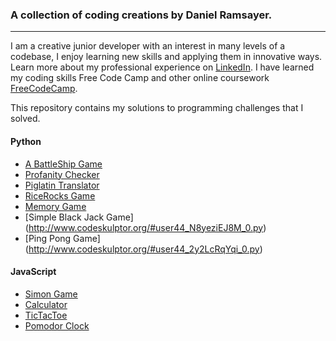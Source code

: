 ### A collection of coding creations by Daniel Ramsayer.
***

I am a creative junior developer with an interest in many levels of a codebase, I enjoy learning new skills and applying them in innovative ways. Learn more about my professional experience on [LinkedIn](www.linkedin.com/in/daniel-ramsayer). I have learned my coding skills Free Code Camp and other online coursework [FreeCodeCamp](https://www.freecodecamp.org/schoenertraeumer).

This repository contains my solutions to programming challenges that I solved.

#### Python
* [A BattleShip Game](https://github.com/danielramsayer/School_work/blob/master/random-programs/Websites/Portfolio/Battleship/readme.md)
* [Profanity Checker](https://github.com/danielramsayer/School_work/blob/master/random-programs/Python/Profanity.md)
* [Piglatin Translator](https://github.com/danielramsayer/School_work/blob/master/random-programs/Python/pylatinTranslation.md)
* [RiceRocks Game](http://www.codeskulptor.org/#user44_Q2vFyY8K61_0.py)
* [Memory Game](http://www.codeskulptor.org/#user44_ucALDLjTI5_0.py)
* [Simple Black Jack Game] (http://www.codeskulptor.org/#user44_N8yeziEJ8M_0.py)
* [Ping Pong Game] (http://www.codeskulptor.org/#user44_2y2LcRqYqi_0.py)


#### JavaScript
* [Simon Game](https://github.com/danielramsayer/School_work/blob/master/FreeCodeCamp/AdvancedPrograms/simon/readme.md)
* [Calculator](https://github.com/danielramsayer/School_work/blob/master/FreeCodeCamp/AdvancedPrograms/calculator/readme.md)
* [TicTacToe](https://github.com/danielramsayer/School_work/tree/master/FreeCodeCamp/AdvancedPrograms/TicTacToe/readme.md)
* [Pomodor Clock](https://github.com/danielramsayer/School_work/tree/master/FreeCodeCamp/AdvancedPrograms/TicTacToe/readme.md)


[comment]: # (This is a comment right here)
